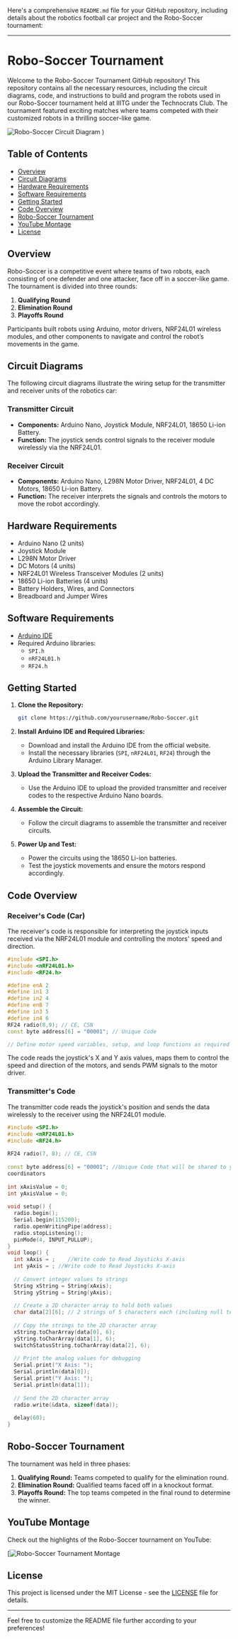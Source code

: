 Here's a comprehensive `README.md` file for your GitHub repository, including details about the robotics football car project and the Robo-Soccer tournament:

---

# Robo-Soccer Tournament

Welcome to the Robo-Soccer Tournament GitHub repository! This repository contains all the necessary resources, including the circuit diagrams, code, and instructions to build and program the robots used in our Robo-Soccer tournament held at IIITG under the Technocrats Club. The tournament featured exciting matches where teams competed with their customized robots in a thrilling soccer-like game.

![Robo-Soccer Circuit Diagram](https://github.com/Naman-jain-01/robotics_football_car/blob/main/image.png)
)

## Table of Contents

- [Overview](#overview)
- [Circuit Diagrams](#circuit-diagrams)
- [Hardware Requirements](#hardware-requirements)
- [Software Requirements](#software-requirements)
- [Getting Started](#getting-started)
- [Code Overview](#code-overview)
- [Robo-Soccer Tournament](#robo-soccer-tournament)
- [YouTube Montage](#youtube-montage)
- [License](#license)

## Overview

Robo-Soccer is a competitive event where teams of two robots, each consisting of one defender and one attacker, face off in a soccer-like game. The tournament is divided into three rounds:

1. **Qualifying Round**
2. **Elimination Round**
3. **Playoffs Round**

Participants built robots using Arduino, motor drivers, NRF24L01 wireless modules, and other components to navigate and control the robot’s movements in the game.

## Circuit Diagrams

The following circuit diagrams illustrate the wiring setup for the transmitter and receiver units of the robotics car:

### Transmitter Circuit
- **Components:** Arduino Nano, Joystick Module, NRF24L01, 18650 Li-ion Battery.
- **Function:** The joystick sends control signals to the receiver module wirelessly via the NRF24L01.

### Receiver Circuit
- **Components:** Arduino Nano, L298N Motor Driver, NRF24L01, 4 DC Motors, 18650 Li-ion Battery.
- **Function:** The receiver interprets the signals and controls the motors to move the robot accordingly.

## Hardware Requirements

- Arduino Nano (2 units)
- Joystick Module
- L298N Motor Driver
- DC Motors (4 units)
- NRF24L01 Wireless Transceiver Modules (2 units)
- 18650 Li-ion Batteries (4 units)
- Battery Holders, Wires, and Connectors
- Breadboard and Jumper Wires

## Software Requirements

- [Arduino IDE](https://www.arduino.cc/en/software)
- Required Arduino libraries:
  - `SPI.h`
  - `nRF24L01.h`
  - `RF24.h`

## Getting Started

1. **Clone the Repository:**
   ```bash
   git clone https://github.com/yourusername/Robo-Soccer.git
   ```
2. **Install Arduino IDE and Required Libraries:**
   - Download and install the Arduino IDE from the official website.
   - Install the necessary libraries (`SPI`, `nRF24L01`, `RF24`) through the Arduino Library Manager.

3. **Upload the Transmitter and Receiver Codes:**
   - Use the Arduino IDE to upload the provided transmitter and receiver codes to the respective Arduino Nano boards.

4. **Assemble the Circuit:**
   - Follow the circuit diagrams to assemble the transmitter and receiver circuits.

5. **Power Up and Test:**
   - Power the circuits using the 18650 Li-ion batteries.
   - Test the joystick movements and ensure the motors respond accordingly.

## Code Overview

### Receiver's Code (Car)

The receiver's code is responsible for interpreting the joystick inputs received via the NRF24L01 module and controlling the motors' speed and direction.

```cpp
#include <SPI.h> 
#include <nRF24L01.h> 
#include <RF24.h> 

#define enA 2   
#define in1 3 
#define in2 4 
#define enB 7    
#define in3 5 
#define in4 6 
RF24 radio(8,9); // CE, CSN 
const byte address[6] = "00001"; // Unique Code

// Define motor speed variables, setup, and loop functions as required
```

The code reads the joystick's X and Y axis values, maps them to control the speed and direction of the motors, and sends PWM signals to the motor driver.

### Transmitter's Code

The transmitter code reads the joystick's position and sends the data wirelessly to the receiver using the NRF24L01 module.
```cpp
#include <SPI.h> 
#include <nRF24L01.h> 
#include <RF24.h> 
 
RF24 radio(7, 8); // CE, CSN 
 
const byte address[6] = "00001"; //Unique Code that will be shared to you by the 
coordinators 
 
int xAxisValue = 0; 
int yAxisValue = 0; 
 
void setup() { 
  radio.begin(); 
  Serial.begin(115200); 
  radio.openWritingPipe(address); 
  radio.stopListening(); 
  pinMode(4, INPUT_PULLUP); 
} 
void loop() { 
  int xAxis = ;    //Write code to Read Joysticks X-axis 
  int yAxis = ; //Write code to Read Joysticks X-axis 
   
  // Convert integer values to strings 
  String xString = String(xAxis); 
  String yString = String(yAxis); 
 
  // Create a 2D character array to hold both values 
  char data[2][6]; // 2 strings of 5 characters each (including null terminator) 
 
  // Copy the strings to the 2D character array 
  xString.toCharArray(data[0], 6); 
  yString.toCharArray(data[1], 6); 
  switchStatusString.toCharArray(data[2], 6); 
 
  // Print the analog values for debugging 
  Serial.print("X Axis: "); 
  Serial.println(data[0]); 
  Serial.print("Y Axis: "); 
  Serial.println(data[1]); 
 
  // Send the 2D character array 
  radio.write(&data, sizeof(data)); 
 
  delay(60); 
} 
```

## Robo-Soccer Tournament

The tournament was held in three phases:

1. **Qualifying Round:** Teams competed to qualify for the elimination round.
2. **Elimination Round:** Qualified teams faced off in a knockout format.
3. **Playoffs Round:** The top teams competed in the final round to determine the winner.

## YouTube Montage

Check out the highlights of the Robo-Soccer tournament on YouTube:

[![Robo-Soccer Tournament Montage](!https://www.youtube.com/watch?v=w6gzrTsJ_w4)

## License

This project is licensed under the MIT License - see the [LICENSE](LICENSE) file for details.

---

Feel free to customize the README file further according to your preferences!
